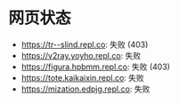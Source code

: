 # 网页状态
- https://tr--slind.repl.co: 失败 (403)
- https://v2ray.yoyho.repl.co: 失败
- https://figura.hpbmm.repl.co: 失败 (403)
- https://tote.kaikaixin.repl.co: 失败
- https://mization.edpjg.repl.co: 失败
